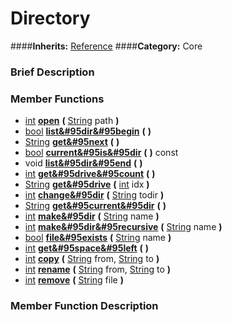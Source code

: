 #  Directory  
####**Inherits:** [Reference](class_reference)
####**Category:** Core

###  Brief Description  


###  Member Functions 
  * [int](class_int)  **[open](#open)**  **(** [String](class_string) path  **)**
  * [bool](class_bool)  **[list&#95dir&#95begin](#list_dir_begin)**  **(** **)**
  * [String](class_string)  **[get&#95next](#get_next)**  **(** **)**
  * [bool](class_bool)  **[current&#95is&#95dir](#current_is_dir)**  **(** **)** const
  * void  **[list&#95dir&#95end](#list_dir_end)**  **(** **)**
  * [int](class_int)  **[get&#95drive&#95count](#get_drive_count)**  **(** **)**
  * [String](class_string)  **[get&#95drive](#get_drive)**  **(** [int](class_int) idx  **)**
  * [int](class_int)  **[change&#95dir](#change_dir)**  **(** [String](class_string) todir  **)**
  * [String](class_string)  **[get&#95current&#95dir](#get_current_dir)**  **(** **)**
  * [int](class_int)  **[make&#95dir](#make_dir)**  **(** [String](class_string) name  **)**
  * [int](class_int)  **[make&#95dir&#95recursive](#make_dir_recursive)**  **(** [String](class_string) name  **)**
  * [bool](class_bool)  **[file&#95exists](#file_exists)**  **(** [String](class_string) name  **)**
  * [int](class_int)  **[get&#95space&#95left](#get_space_left)**  **(** **)**
  * [int](class_int)  **[copy](#copy)**  **(** [String](class_string) from, [String](class_string) to  **)**
  * [int](class_int)  **[rename](#rename)**  **(** [String](class_string) from, [String](class_string) to  **)**
  * [int](class_int)  **[remove](#remove)**  **(** [String](class_string) file  **)**

###  Member Function Description  
